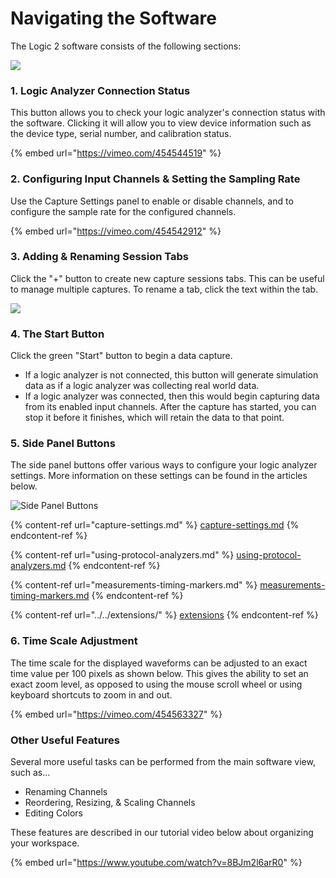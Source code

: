 # Navigating the Software

The Logic 2 software consists of the following sections:

![](<../../.gitbook/assets/Screen Shot 2020-09-03 at 4.20.26 PM.png>)

### 1. Logic Analyzer Connection Status

This button allows you to check your logic analyzer's connection status with the software. Clicking it will allow you to view device information such as the device type, serial number, and calibration status.

{% embed url="https://vimeo.com/454544519" %}

### 2. Configuring Input Channels & Setting the Sampling Rate

Use the Capture Settings panel to enable or disable channels, and to configure the sample rate for the configured channels.

{% embed url="https://vimeo.com/454542912" %}

### 3. Adding & Renaming Session Tabs

Click the "+" button to create new capture sessions tabs. This can be useful to manage multiple captures. To rename a tab, click the text within the tab.

![](<../../.gitbook/assets/Screen Shot 2020-09-03 at 5.42.31 PM (1).png>)

### 4. The Start Button

Click the green "Start" button to begin a data capture.&#x20;

* If a logic analyzer is not connected, this button will generate simulation data as if a logic analyzer was collecting real world data.&#x20;
* If a logic analyzer was connected, then this would begin capturing data from its enabled input channels. After the capture has started, you can stop it before it finishes, which will retain the data to that point.&#x20;

### 5. Side Panel Buttons

The side panel buttons offer various ways to configure your logic analyzer settings. More information on these settings can be found in the articles below.

![Side Panel Buttons](<../../.gitbook/assets/Screen Shot 2020-09-23 at 5.02.24 PM.png>)

{% content-ref url="capture-settings.md" %}
[capture-settings.md](capture-settings.md)
{% endcontent-ref %}

{% content-ref url="using-protocol-analyzers.md" %}
[using-protocol-analyzers.md](using-protocol-analyzers.md)
{% endcontent-ref %}

{% content-ref url="measurements-timing-markers.md" %}
[measurements-timing-markers.md](measurements-timing-markers.md)
{% endcontent-ref %}

{% content-ref url="../../extensions/" %}
[extensions](../../extensions/)
{% endcontent-ref %}

### 6. Time Scale Adjustment

The time scale for the displayed waveforms can be adjusted to an exact time value per 100 pixels as shown below. This gives the ability to set an exact zoom level, as opposed to using the mouse scroll wheel or using keyboard shortcuts to zoom in and out.

{% embed url="https://vimeo.com/454563327" %}

### Other Useful Features

Several more useful tasks can be performed from the main software view, such as...

* Renaming Channels
* Reordering, Resizing, & Scaling Channels
* Editing Colors

These features are described in our tutorial video below about organizing your workspace.

{% embed url="https://www.youtube.com/watch?v=8BJm2l6arR0" %}
